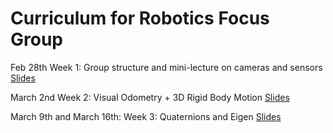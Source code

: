 # Curriculum for Robotics Focus Group 

Feb 28th Week 1: Group structure and mini-lecture on cameras and sensors [Slides](https://docs.google.com/presentation/d/1g0UfFhuMRHIBNQ-iW9DkNJk5dMgxHGsIBOfyFwykSWk/edit?usp=sharing)

March 2nd Week 2: Visual Odometry + 3D Rigid Body Motion [Slides](https://docs.google.com/presentation/d/1AKpulFxXU42AbaAXfBrQ-3H58DKT4lROZS0mQ8fK6qI/edit?usp=sharing)

March 9th and March 16th: Week 3: Quaternions and Eigen [Slides](https://docs.google.com/presentation/d/1gHb2U8L8gA3dOUT_Rwj94D7NO3Qi-ddKAXP4KFEfMBE/edit#slide=id.g2c14f2d0568_2_70)
